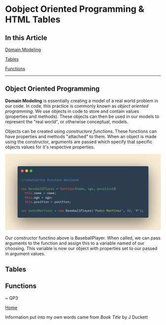 # Oobject Oriented Programming & HTML Tables

## In this Article

[Domain Modeling](#topic1)

[Tables](#topic2)

[Functions](#topic3)

---

<a name="topic1"></a>

## Object Oriented Programming

**Domain Modeling** is essentially creating a model of a real world problem in our code.  In code, this practice is commonly known as *object oriented programming*.  We use objects in code to store and contain values (properties and methods).  These objects can then be used in our models to represent the "real world", or otherwise conceptual, models.

Objects can be created using *constructore functions*.  These functions can have properties and methods "attached" to them. When an object is made using the constructor, arguments are passed which specify that specific objects values for it's respective properties.

![Constructor Function](../images/constructorfunction.png)

Our constructor functino above is BaseballPlayer.  When called, we can pass arguments to the function and assign this to a variable named of our choosing. This variable is now our object with properties set to our passed in argument values.  
<a name="topic2"></a>

## Tables



<a name="topic3"></a>

## Functions


~ QP3

[Home](../README.md)

Information put into my own words came from *Book Title* by J Duckett
